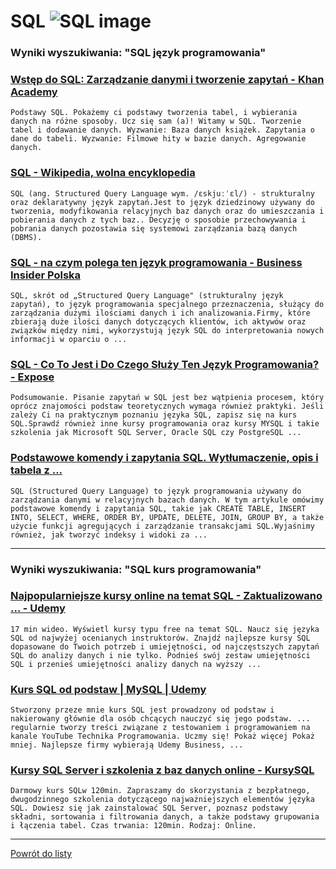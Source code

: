 # SQL ![SQL image](https://www.tiobe.com/wp-content/themes/tiobe/tiobe-index/images/SQL.png)

### Wyniki wyszukiwania: "SQL język programowania" 

### [Wstęp do SQL: Zarządzanie danymi i tworzenie zapytań - Khan Academy](https://pl.khanacademy.org/computing/computer-programming/sql) 

    Podstawy SQL. Pokażemy ci podstawy tworzenia tabel, i wybierania danych na różne sposoby. Ucz się sam (a)! Witamy w SQL. Tworzenie tabel i dodawanie danych. Wyzwanie: Baza danych książek. Zapytania o dane do tabeli. Wyzwanie: Filmowe hity w bazie danych. Agregowanie danych.




### [SQL - Wikipedia, wolna encyklopedia](https://pl.wikipedia.org/wiki/SQL) 

    SQL (ang. Structured Query Language wym. /ɛskjuːˈɛl/) - strukturalny oraz deklaratywny język zapytań.Jest to język dziedzinowy używany do tworzenia, modyfikowania relacyjnych baz danych oraz do umieszczania i pobierania danych z tych baz.. Decyzję o sposobie przechowywania i pobrania danych pozostawia się systemowi zarządzania bazą danych (DBMS).




### [SQL - na czym polega ten język programowania - Business Insider Polska](https://businessinsider.com.pl/technologie/nauka/sql-na-czym-polega-ten-jezyk-programowania/84hgpn8) 

    SQL, skrót od „Structured Query Language" (strukturalny język zapytań), to język programowania specjalnego przeznaczenia, służący do zarządzania dużymi ilościami danych i ich analizowania.Firmy, które zbierają duże ilości danych dotyczących klientów, ich aktywów oraz związków między nimi, wykorzystują język SQL do interpretowania nowych informacji w oparciu o ...




### [SQL - Co To Jest i Do Czego Służy Ten Język Programowania? - Expose](https://expose.pl/sql-co-to-jest-i-do-czego-sluzy/) 

    Podsumowanie. Pisanie zapytań w SQL jest bez wątpienia procesem, który oprócz znajomości podstaw teoretycznych wymaga również praktyki. Jeśli zależy Ci na praktycznym poznaniu języka SQL, zapisz się na kurs SQL.Sprawdź również inne kursy programowania oraz kursy MYSQL i takie szkolenia jak Microsoft SQL Server, Oracle SQL czy PostgreSQL ...




### [Podstawowe komendy i zapytania SQL. Wytłumaczenie, opis i tabela z ...](https://webporadnik.pl/podstawowe-komendy-i-zapytania-sql-wytlumaczenie-opis-i-tabela-z-opisem-komend-zapytan-do-bazy-danych-sql/) 

    SQL (Structured Query Language) to język programowania używany do zarządzania danymi w relacyjnych bazach danych. W tym artykule omówimy podstawowe komendy i zapytania SQL, takie jak CREATE TABLE, INSERT INTO, SELECT, WHERE, ORDER BY, UPDATE, DELETE, JOIN, GROUP BY, a także użycie funkcji agregujących i zarządzanie transakcjami SQL.Wyjaśnimy również, jak tworzyć indeksy i widoki za ...






---

### Wyniki wyszukiwania: "SQL kurs programowania" 

### [Najpopularniejsze kursy online na temat SQL - Zaktualizowano ... - Udemy](https://www.udemy.com/pl/topic/sql/) 

    17 min wideo. Wyświetl kursy typu free na temat SQL. Naucz się języka SQL od najwyżej ocenianych instruktorów. Znajdź najlepsze kursy SQL dopasowane do Twoich potrzeb i umiejętności, od najczęstszych zapytań SQL do analizy danych i nie tylko. Podnieś swój zestaw umiejętności SQL i przenieś umiejętności analizy danych na wyższy ...




### [Kurs SQL od podstaw | MySQL | Udemy](https://www.udemy.com/course/kurs-sql-od-podstaw/) 

    Stworzony przeze mnie kurs SQL jest prowadzony od podstaw i nakierowany głównie dla osób chcących nauczyć się jego podstaw. ... regularnie tworzy treści związane z testowaniem i programowaniem na kanale YouTube Technika Programowania. Uczmy się! Pokaż więcej Pokaż mniej. Najlepsze firmy wybierają Udemy Business, ...




### [Kursy SQL Server i szkolenia z baz danych online - KursySQL](https://www.kursysql.pl/) 

    Darmowy kurs SQLw 120min. Zapraszamy do skorzystania z bezpłatnego, dwugodzinnego szkolenia dotyczącego najważniejszych elementów języka SQL. Dowiesz się jak zainstalować SQL Server, poznasz podstawy składni, sortowania i filtrowania danych, a także podstawy grupowania i łączenia tabel. Czas trwania: 120min. Rodzaj: Online.






---

 [Powrót do listy](../top20.md)